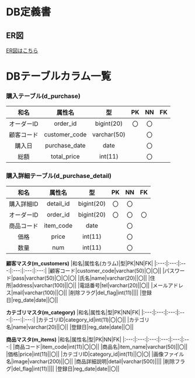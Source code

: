 # DB定義書
## ER図
[ER図はこちら](https://github.com/Aso2001224/2021sys-design/blob/main/ER%E5%9B%B3.md "ER図はこちら")

# DBテーブルカラム一覧
### 購入テーブル(d_purchase)
|和名|属性名|型|PK|NN|FK|
|:---:|:---:|:---:|:---:|:---:|:---:|
|オーダーID|order_id|bigint(20)|〇|〇||
|顧客コード|customer_code|varchar(50)||〇||
|購入日|purchase_date|date||〇||
|総額|total_price|int(11)||〇||

### 購入詳細テーブル(d_purchase_detail)
|和名|属性名|型|PK|NN|FK|
|:---:|:---:|:---:|:---:|:---:|:---:|
|購入詳細ID|detail_id|bigint(20)|〇|〇||
|オーダーID|order_id|bigint(20)|〇|〇|〇|
|商品コード|item_code|date||〇||
|価格|price|int(11)||〇||
|数量|num|int(11)||〇||

**顧客マスタ(m_customers)**
|和名|属性名(カラム)|型|PK|NN|FK|
|:---:|:---:|:---:|:---:|:---:|:---:|
|顧客コード|customer_code|varchar(50)|〇|〇||
|パスワード|pass|varchar(50)|〇|〇|〇|
|氏名|name|varchar(20)||〇||
|住所|address|varchar(100)||〇||
|電話番号|tel|varchar(20)||〇||
|メールアドレス|mail|varchar(100)||〇||
|削除フラグ|del_flag|int(11)||||
|登録日|reg_date|date||〇||

**カテゴリマスタ(m_category)**
|和名|属性名|型|PK|NN|FK|
|:---:|:---:|:---:|:---:|:---:|:---:|
|カテゴリID|category_id|int(11)|〇|〇||
|カテゴリ名|name|varchar(20)||〇||
|登録日|reg_date|date||〇||

**商品マスタ(m_items)**
|和名|属性名|型|PK|NN|FK|
|:---:|:---:|:---:|:---:|:---:|:---:|
|商品コード|item_code|int(11)|〇|〇||
|商品名|item_name|varchar(50)||〇||
|価格|price|int(11)||〇||
|カテゴリID|category_id|int(11)||〇|〇|
|画像ファイル名|image|varchar(200)||〇||
|商品詳細説明|detail|varchar(500)||||
|削除フラグ|del_flag|int(11)||||
|登録日|reg_date|date||〇||
